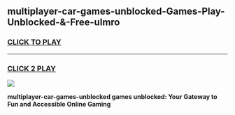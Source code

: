 
## multiplayer-car-games-unblocked-Games-Play-Unblocked-&-Free-ulmro
<h3>
<a href="https://premium76.site?title=multiplayer-car-games-unblocked&ref=24A">CLICK TO PLAY</a></h3>
<hr>

<h3>
<a href="https://premium76.site?title=multiplayer-car-games-unblocked&ref=24A">CLICK 2 PLAY</a>
  
</h3>

<a href="https://premium76.site?title=multiplayer-car-games-unblocked&ref=24A"><img src="https://clearcache.store/games.png"></a>


**multiplayer-car-games-unblocked games unblocked: Your Gateway to Fun and Accessible Online Gaming**
